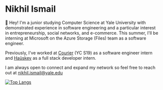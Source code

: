 # Nikhil Ismail

👋 Hey! I'm a junior studying Computer Science at Yale University with demonstrated experience in software engineering and a particular interest in entrepreneurship, social networks, and e-commerce. This summer, I'll be interning at Microsoft on the Azure Storage (Files) team as a software engineer.

Previously, I've worked at <a href="https://www.courier.com/" target="_blank">Courier</a> (YC S19) as a software engineer intern and <a href="https://hauskey.com/" target="_blank">Haüskey</a> as a full stack developer intern.

I am always open to connect and expand my network so feel free to reach out at nikhil.ismail@yale.edu

[![Top Langs](https://github-readme-stats.vercel.app/api/top-langs/?username=nikhil-ismail)](https://github.com/anuraghazra/github-readme-stats)

<!--
**nikhil-ismail/nikhil-ismail** is a ✨ _special_ ✨ repository because its `README.md` (this file) appears on your GitHub profile.

Here are some ideas to get you started:

- 🔭 I’m currently working on ...
- 🌱 I’m currently learning ...
- 👯 I’m looking to collaborate on ...
- 🤔 I’m looking for help with ...
- 💬 Ask me about ...
- 📫 How to reach me: ...
- 😄 Pronouns: ...
- ⚡ Fun fact: ...
-->
